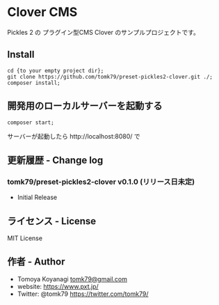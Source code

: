 Clover CMS
=========

Pickles 2 の プラグイン型CMS Clover のサンプルプロジェクトです。

## Install

```
cd {to your empty project dir};
git clone https://github.com/tomk79/preset-pickles2-clover.git ./;
composer install;
```

## 開発用のローカルサーバーを起動する

```
composer start;
```

サーバーが起動したら http://localhost:8080/ で


## 更新履歴 - Change log

### tomk79/preset-pickles2-clover v0.1.0 (リリース日未定)

- Initial Release



## ライセンス - License

MIT License


## 作者 - Author

- Tomoya Koyanagi <tomk79@gmail.com>
- website: <https://www.pxt.jp/>
- Twitter: @tomk79 <https://twitter.com/tomk79/>
